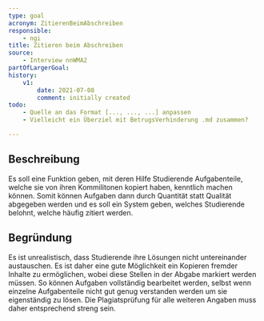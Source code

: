 ```yaml
---
type: goal
acronym: ZitierenBeimAbschreiben
responsible:
    - ngi
title: Zitieren beim Abschreiben
source:
    - Interview nnWMA2
partOfLargerGoal: 
history:
    v1:
        date: 2021-07-08
        comment: initially created
todo:
    - Quelle an das Format [..., ..., ...] anpassen 
    - Vielleicht ein Überziel mit BetrugsVerhinderung .md zusammen?

---
```


## Beschreibung
Es soll eine Funktion geben, mit deren Hilfe Studierende Aufgabenteile, welche sie von ihren Kommilitonen kopiert haben, kenntlich machen können. Somit können Aufgaben dann durch Quantität statt Qualität abgegeben werden und es soll ein System geben, welches Studierende belohnt, welche häufig zitiert werden.

## Begründung
Es ist unrealistisch, dass Studierende ihre Lösungen nicht untereinander austauschen. Es ist daher eine gute Möglichkeit ein Kopieren fremder Inhalte zu ermöglichen, wobei diese Stellen in der Abgabe markiert werden müssen. So können Aufgaben vollständig bearbeitet werden, selbst wenn einzelne Aufgabenteile nicht gut genug verstanden werden um sie eigenständig zu lösen. Die Plagiatsprüfung für alle weiteren Angaben muss daher entsprechend streng sein. 
